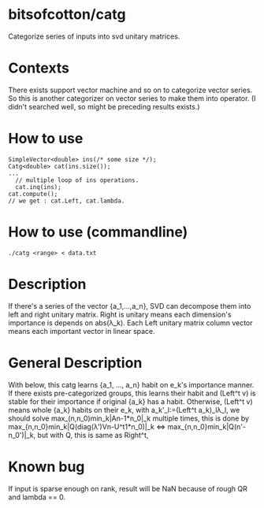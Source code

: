 # bitsofcotton/catg
Categorize series of inputs into svd unitary matrices.

# Contexts
There exists support vector machine and so on to categorize vector series.  
So this is another categorizer on vector series to make them into operator.
(I didn't searched well, so might be preceding results exists.)

# How to use
    SimpleVector<double> ins(/* some size */);
    Catg<double> cat(ins.size());
    ...
      // multiple loop of ins operations.
      cat.inq(ins);
    cat.compute();
    // we get : cat.Left, cat.lambda.

# How to use (commandline)
    ./catg <range> < data.txt

# Description
If there's a series of the vector {a_1,...,a_n}, SVD can decompose them into left and right unitary matrix.
Right is unitary means each dimension's importance is depends on abs(&lambda;\_k).
Each Left unitary matrix column vector means each important vector in linear space.

# General Description
With below, this catg learns {a_1, ..., a_n} habit on e_k's importance manner.
If there exists pre-categorized groups, this learns their habit and (Left^t v) is stable for their importance
if original {a_k} has a habit.
Otherwise, (Left^t v) means whole {a_k} habits on their e_k, with a_k'\_l:=(Left^t a_k)\_l&lambda;\_l,
we should solve max_(n,n_0)min_k|An-1\*n_0|\_k multiple times, this is done by max_{n,n_0}min_k|Q(diag(&lambda;')Vn-U^t1\*n_0)|\_k
<=> max_{n,n_0}min_k|Q(n'-n_0')|\_k, but with Q, this is same as Right^t,

# Known bug
If input is sparse enough on rank, result will be NaN because of rough QR and lambda == 0.
